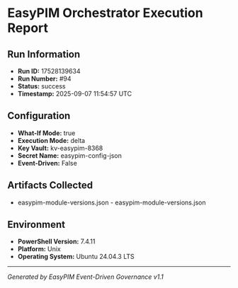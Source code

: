# EasyPIM Orchestrator Execution Report

## Run Information
- **Run ID:** 17528139634
- **Run Number:** #94
- **Status:** success
- **Timestamp:** 2025-09-07 11:54:57 UTC

## Configuration
- **What-If Mode:** true
- **Execution Mode:** delta
- **Key Vault:** kv-easypim-8368
- **Secret Name:** easypim-config-json
- **Event-Driven:** False


## Artifacts Collected
- easypim-module-versions.json - easypim-module-versions.json

## Environment
- **PowerShell Version:** 7.4.11
- **Platform:** Unix
- **Operating System:** Ubuntu 24.04.3 LTS

---
*Generated by EasyPIM Event-Driven Governance v1.1*
